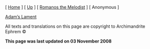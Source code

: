 \[ [Home](index.md) \] \[ [Up](kontakia.md) \] \[ [Romanos the Melodist](romanos.md) \] \[ Anonymous \]

[Adam’s Lament](adam%27s_lament.md)

All texts and translations on this page are copyright to Archimandrite Ephrem ©

**This page was last updated on 03 November 2008**
